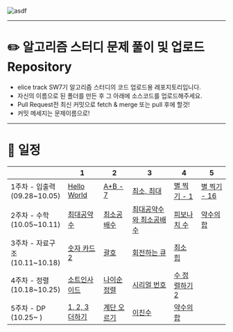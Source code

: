 ![asdf](https://github.com/ChoiYeoJin/Algorithm-Study/assets/17807025/de699c30-7dc9-4491-aba6-96c14a5db31a)
***

# ✏️ 알고리즘 스터디 문제 풀이 및 업로드 Repository
- elice track SW7기 알고리즘 스터디의 코드 업로드용 레포지토리입니다.
- 자신의 이름으로 된 폴더를 만든 후 그 아래에 소스코드를 업로드해주세요.
- Pull Request전 최신 커밋으로 fetch & merge 또는 pull 후에 할것!
- 커밋 메세지는 문제이름으로!
***
# 📅 일정
||1|2|3|4|5|
|-|-|-|-|-|-|
|1주차 - 입출력 <br> (09.28~10.05)|[Hello World](https://www.acmicpc.net/problem/2557)  |[A+B - 7](https://www.acmicpc.net/problem/11021)  |[최소, 최대](https://www.acmicpc.net/problem/10818)  | [별 찍기 - 1](https://www.acmicpc.net/problem/2438) | [별 찍기 - 16](https://www.acmicpc.net/problem/10991) |
|2주차 - 수학 <br> (10.05~10.11) | [최대공약수](https://www.acmicpc.net/problem/1850) | [최소공배수](https://www.acmicpc.net/problem/1934) | [최대공약수와 최소공배수](https://www.acmicpc.net/problem/2609)|[피보나치 수](https://www.acmicpc.net/problem/2747)| [약수의 합](https://www.acmicpc.net/problem/17425)|
|3주차 - 자료구조 <br> (10.11~10.18) | [숫자 카드 2](https://www.acmicpc.net/problem/10816) | [괄호](https://www.acmicpc.net/problem/9012) | [회전하는 큐](https://www.acmicpc.net/problem/1021) | [최소 힙](https://www.acmicpc.net/problem/1927)|
|4주차 - 정렬 <br>(10.18~10.25) | [소트인사이드](https://www.acmicpc.net/problem/1427) | [나이순 정렬](https://www.acmicpc.net/problem/10814) | [시리얼 번호](https://www.acmicpc.net/problem/1431) | [수 정렬하기 2](https://www.acmicpc.net/problem/2751)|
|5주차 - DP <br>(10.25~ ) | [1, 2, 3 더하기](https://www.acmicpc.net/problem/9095) | [계단 오르기](https://www.acmicpc.net/problem/2579) | [이친수](https://www.acmicpc.net/problem/2193) | [약수의 합](https://www.acmicpc.net/problem/17425) |
